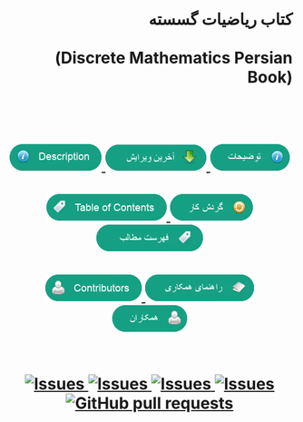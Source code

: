 <h1 align="right">
    کتاب ریاضیات گسسته
    <br/>
    <br/>
    (Discrete Mathematics Persian Book)
<h1/>

<br/>
<p align="center">
    <a href="https://github.com/OpenBookshelf/DiscreteMathematics-Persian/blob/master/Docs/README.en-US.md">
        <img src="https://github.com/OpenBookshelf/DiscreteMathematics-Persian/blob/master/Docs/README.en-US.png"/>
    </a>
    <a href="https://github.com/OpenBookshelf/DiscreteMathematics-Persian/releases/download/27.Feb.2021/Discrete.Mathematics.Persian.pdf">
        <img src="https://github.com/OpenBookshelf/DiscreteMathematics-Persian/blob/master/Docs/TLRE-Download.png"/>
    </a>
    <a href="https://github.com/OpenBookshelf/DiscreteMathematics-Persian/blob/master/Docs/README.fa-IR.md">
        <img src="https://github.com/OpenBookshelf/DiscreteMathematics-Persian/blob/master/Docs/README.fa-IR.png"/>
    </a>
    <br />
    <br />
    <a href="https://github.com/OpenBookshelf/DiscreteMathematics-Persian/wiki">
        <img src="https://github.com/OpenBookshelf/DiscreteMathematics-Persian/blob/master/Docs/TOC.en-US.png"/>
    </a>
    <a href="https://trello.com/b/YAIvwS4O/dm-book">
        <img src="https://github.com/OpenBookshelf/DiscreteMathematics-Persian/blob/master/Docs/WORKFLOW.png"/>
    </a>
    <a href="https://github.com/OpenBookshelf/DiscreteMathematics-Persian/wiki">
        <img src="https://github.com/OpenBookshelf/DiscreteMathematics-Persian/blob/master/Docs/TOC.fa-IR.png"/>
    </a>
    <br />
    <br />
    <a href="https://github.com/OpenBookshelf/DiscreteMathematics-Persian/blob/master/Docs/CONTRIBUTORS.md">
        <img src="https://github.com/OpenBookshelf/DiscreteMathematics-Persian/blob/master/Docs/CONTRIBUTORS.en-US.png"/>
    </a>
    <a href="https://github.com/OpenBookshelf/DiscreteMathematics-Persian/blob/master/Docs/CONTRIBUTION.md">
        <img src="https://github.com/OpenBookshelf/DiscreteMathematics-Persian/blob/master/Docs/CONTRIBUTION.png"/>
    </a>
    <a href="https://github.com/OpenBookshelf/DiscreteMathematics-Persian/blob/master/Docs/CONTRIBUTORS.md">
        <img src="https://github.com/OpenBookshelf/DiscreteMathematics-Persian/blob/master/Docs/CONTRIBUTORS.fa-IR.png"/>
    </a>
    <br />
    <br />
    <br />
    <a href="https://github.com/OpenBookshelf/DiscreteMathematics-Persian/labels/Mistake">
        <img alt="Issues" src="https://img.shields.io/github/issues/OpenBookshelf/DiscreteMathematics-Persian/Mistake?color=d73a4a" />
    </a>
    <a href="https://github.com/OpenBookshelf/DiscreteMathematics-Persian/labels/Help%20Wanted">
        <img alt="Issues" src="https://img.shields.io/github/issues/OpenBookshelf/DiscreteMathematics-Persian/Help%20Wanted?color=008672" />
    </a>
    <a href="https://github.com/OpenBookshelf/DiscreteMathematics-Persian/labels/Suggestion">
        <img alt="Issues" src="https://img.shields.io/github/issues/OpenBookshelf/DiscreteMathematics-Persian/Suggestion?color=0075ca" />
    </a>
    <a href="https://github.com/OpenBookshelf/DiscreteMathematics-Persian/labels/Accept%20Responsibility">
        <img alt="Issues" src="https://img.shields.io/github/issues/OpenBookshelf/DiscreteMathematics-Persian/Accept%20Responsibility?color=7057ff" />
    </a>
    <a href="https://github.com/OpenBookshelf/DiscreteMathematics-Persian/pulls">
        <img alt="GitHub pull requests" src="https://img.shields.io/github/issues-pr/OpenBookshelf/DiscreteMathematics-Persian?color=e4e669" />
    </a>
</p>
